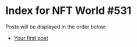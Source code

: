 # Index for NFT World #531
Posts will be displayed in the order below:

- [Your first post](./001-first.md)

